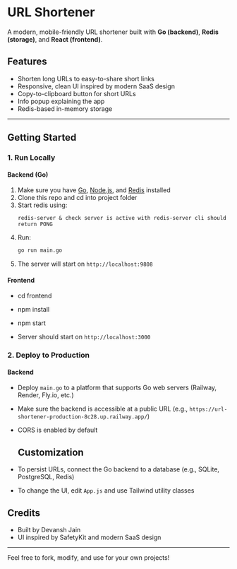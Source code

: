 # URL Shortener

A modern, mobile-friendly URL shortener built with **Go (backend)**, **Redis (storage)**, and **React (frontend)**.

##  Features

-  Shorten long URLs to easy-to-share short links
-  Responsive, clean UI inspired by modern SaaS design
-  Copy-to-clipboard button for short URLs
-  Info popup explaining the app
-  Redis-based in-memory storage
---

## Getting Started

### 1. Run Locally

#### Backend (Go)

1. Make sure you have [Go](https://go.dev/doc/install]), [Node.js](https://nodejs.org/), and [Redis](https://redis.io/) installed
2. Clone this repo and cd into project folder
3. Start redis using:
      ```
      redis-server & check server is active with redis-server cli should return PONG
4. Run:
   ```sh
   go run main.go
   ```
5. The server will start on `http://localhost:9808`


#### Frontend
- cd frontend

- npm install

- npm start
  
- Server should start on `http://localhost:3000`

### 2. Deploy to Production

#### Backend
- Deploy `main.go` to a platform that supports Go web servers (Railway, Render, Fly.io, etc.)
- Make sure the backend is accessible at a public URL (e.g., `https://url-shortener-production-8c28.up.railway.app/`)
- CORS is enabled by default

  ## Customization
- To persist URLs, connect the Go backend to a database (e.g., SQLite, PostgreSQL, Redis)
- To change the UI, edit `App.js` and use Tailwind utility classes


## Credits
- Built by Devansh Jain
- UI inspired by SafetyKit and modern SaaS design

---

Feel free to fork, modify, and use for your own projects! 

